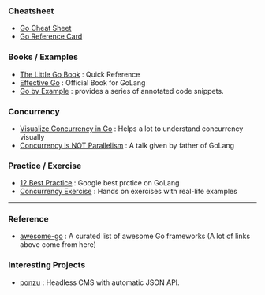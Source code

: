 ### Cheatsheet

* [Go Cheat Sheet](https://github.com/a8m/go-lang-cheat-sheet)
* [Go Reference Card](https://github.com/a8m/go-lang-cheat-sheet/blob/master/golang_refcard.pdf)

### Books / Examples

* [The Little Go Book](http://openmymind.net/The-Little-Go-Book/) : Quick Reference
* [Effective Go](https://golang.org/doc/effective_go.html#introduction) : Official Book for GoLang
* [Go by Example](https://gobyexample.com/) : provides a series of annotated code snippets.

### Concurrency

* [Visualize Concurrency in Go](http://divan.github.io/posts/go_concurrency_visualize/) : Helps a lot to understand concurrency visually
* [Concurrency is NOT Parallelism](https://vimeo.com/49718712) : A talk given by father of GoLang

### Practice / Exercise

* [12 Best Practice](https://talks.golang.org/2013/bestpractices.slide#1) : Google best prctice on GoLang
* [Concurrency Exercise](https://github.com/mindworker/go-concurrency-exercises) : Hands on exercises with real-life examples

---

### Reference

* [awesome-go](https://github.com/avelino/awesome-go) : A curated list of awesome Go frameworks (A lot of links above come from here)

### Interesting Projects

* [ponzu](https://github.com/ponzu-cms/ponzu) : Headless CMS with automatic JSON API.
